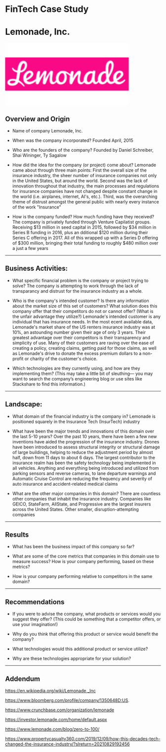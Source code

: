 # FinTech Case Study

# Lemonade, Inc.
![Lemonade Logo](LemonadeLogo.png)

## Overview and Origin

* Name of company
    Lemonade, Inc.

* When was the company incorporated?
    Founded April, 2015

* Who are the founders of the company?
    Founded by Daniel Schreiber, Shai Wininger, Ty Sagalow

* How did the idea for the company (or project) come about?
    Lemonade came about through three main points: First the overall size of the insurance industry, the sheer number of insurance companies not only in the United States, but around the world.  Second was the lack of innovation throughout that industry, the main processes and regulations for insurance companies have not changed despite constant change in the world (i.e. airplanes, internet, AI's, etc.).  Third, was the overarching theme of distrust amongst the general public with nearly every instance of the work "Insurance"
* How is the company funded? How much funding have they received?
    The company is privately funded through Venture Capilatist groups.  Receiving $13 million in seed capital in 2015, followed by $34 million in Series B funding in 2016, plus an dditional $120 million during their Series C offering in 2017.  All of this wrapped up with a Series D offering of $300 million, bringing their total funding to roughly $480 million over a just a few years   
---


## Business Activities:

* What specific financial problem is the company or project trying to solve?
    The company is attempting to work through the lack of transparancy and distrust for the insurance industry as a whole.

* Who is the company's intended customer?  Is there any information about the market size of this set of customers?
What solution does this company offer that their competitors do not or cannot offer? (What is the unfair advantage they utilize?)
    Lemonade's intended customer is any individual that has insurance needs.  In the most ecent available data, Lemonade's market share of the US renters insurance industry was at 10%, an astounding number given their age of only 3 years.  Their greatest advantage over their competitors is their transparency and simplicity of use.  Many of their customers are raving over the ease of creating a policy, creating claims, getting paid for those claims, as well as Lemonade's drive to donate the excess premium dollars to a non-profit or charity of the customer's choice.

* Which technologies are they currently using, and how are they implementing them? (This may take a little bit of sleuthing–– you may want to search the company’s engineering blog or use sites like Stackshare to find this information.)

---

## Landscape:

* What domain of the financial industry is the company in?
    Lemonade is positioned squarely in the Insurance Tech (InsurTech) industry

* What have been the major trends and innovations of this domain over the last 5-10 years?
    Over the past 10 years, there have been a few new inventions have aided the progression of the insurance industry.  Drones have been introduced to assess structural integrity or structural damage of large buildings, helping to reduce the adjustment period by almost half, down from 11 days to about 6 days.  The largest contributor to the insurance realm has been the safety technology being implemented in all vehicles.  Anything and everything being introduced and utilized from parking sensors and reverse cameras, to lane departure warnings and Automatic Cruise Control are reducing the frequency and severity of auto insurance and accident-related medical claims

* What are the other major companies in this domain?
    There are countless other companies that inhabit the insurance industry.  Companies like GEICO, StateFarm, AllState, and Progressive are the largest insurers across the United States.  Other smaller, disruption-attempting companies 
---

## Results

* What has been the business impact of this company so far?

* What are some of the core metrics that companies in this domain use to measure success? How is your company performing, based on these metrics?

* How is your company performing relative to competitors in the same domain?

---

## Recommendations

* If you were to advise the company, what products or services would you suggest they offer? (This could be something that a competitor offers, or use your imagination!)

* Why do you think that offering this product or service would benefit the company?

* What technologies would this additional product or service utilize?

* Why are these technologies appropriate for your solution?

---

## Addendum
https://en.wikipedia.org/wiki/Lemonade,_Inc

https://www.bloomberg.com/profile/company/1350648D:US.

https://www.crunchbase.com/organization/lemonade

https://investor.lemonade.com/home/default.aspx

https://www.lemonade.com/blog/zero-to-100/

https://www.propertycasualty360.com/2019/12/09/how-this-decades-tech-changed-the-insurance-industry/?slreturn=20210829192456
